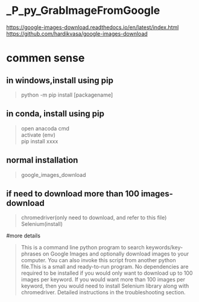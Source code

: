 # _P_py_GrabImageFromGoogle
https://google-images-download.readthedocs.io/en/latest/index.html</br>
https://github.com/hardikvasa/google-images-download</br>

# commen sense
## in windows,install using pip</br>
>python -m pip install [packagename]</br>
## in conda, install using pip</br>
>open anacoda cmd</br>
>activate (env)</br>
>pip install xxxx</br>

## normal installation
>google_images_download

## if need to download more than 100 images-download
>chromedriver(only need to download, and refer to this file)
>Selenium(install)

#more details
>This is a command line python program to search keywords/key-phrases on Google Images and optionally download images to your computer. You can also invoke this script from another python file.This is a small and ready-to-run program. No dependencies are required to be installed if you would only want to download up to 100 images per keyword. If you would want more than 100 images per keyword, then you would need to install Selenium library along with chromedriver. Detailed instructions in the troubleshooting section.

